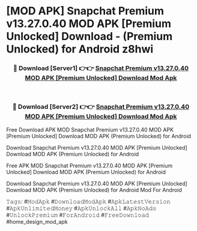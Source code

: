 # [MOD APK] Snapchat Premium v13.27.0.40 MOD APK [Premium Unlocked] Download - (Premium Unlocked) for Android z8hwi



<div align="center">
<h3>🔴 Download [Server1] 👉👉 <a href="https://momento.my/?title=Snapchat_Premium_v13.27.0.40_MOD_APK_[Premium_Unlocked]_Download">Snapchat Premium v13.27.0.40 MOD APK [Premium Unlocked] Download Mod Apk</a></h3><br>

<h3>🔴 Download [Server2] 👉👉 <a href="https://momento.my/?title=Snapchat_Premium_v13.27.0.40_MOD_APK_[Premium_Unlocked]_Download">Snapchat Premium v13.27.0.40 MOD APK [Premium Unlocked] Download Mod Apk</a></h3>
</div>



Free Download APK MOD Snapchat Premium v13.27.0.40 MOD APK [Premium Unlocked] Download MOD APK (Premium Unlocked) for Android

Download Snapchat Premium v13.27.0.40 MOD APK [Premium Unlocked] Download MOD APK (Premium Unlocked) for Android

Free APK MOD Snapchat Premium v13.27.0.40 MOD APK [Premium Unlocked] Download MOD APK (Premium Unlocked) for Android

Download Snapchat Premium v13.27.0.40 MOD APK [Premium Unlocked] Download MOD APK (Premium Unlocked) for Android Mod For Android

𝚃𝚊𝚐𝚜: #𝙼𝚘𝚍𝙰𝚙𝚔 #𝙳𝚘𝚠𝚗𝚕𝚘𝚊𝚍𝙼𝚘𝚍𝙰𝚙𝚔 #𝙰𝚙𝚔𝙻𝚊𝚝𝚎𝚜𝚝𝚅𝚎𝚛𝚜𝚒𝚘𝚗 #𝙰𝚙𝚔𝚄𝚗𝚕𝚒𝚖𝚒𝚝𝚎𝚍𝙼𝚘𝚗𝚎𝚢 #𝙰𝚙𝚔𝚄𝚗𝚕𝚘𝚌𝚔𝙰𝚕𝚕 #𝙰𝚙𝚔𝙽𝚘𝙰𝚍𝚜 #𝚄𝚗𝚕𝚘𝚌𝚔𝙿𝚛𝚎𝚖𝚒𝚞𝚖 #𝙵𝚘𝚛𝙰𝚗𝚍𝚛𝚘𝚒𝚍 #𝙵𝚛𝚎𝚎𝙳𝚘𝚠𝚗𝚕𝚘𝚊𝚍 #home_design_mod_apk
